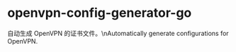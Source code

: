 # openvpn-config-generator-go

自动生成 OpenVPN 的证书文件。\nAutomatically generate configurations for OpenVPN.